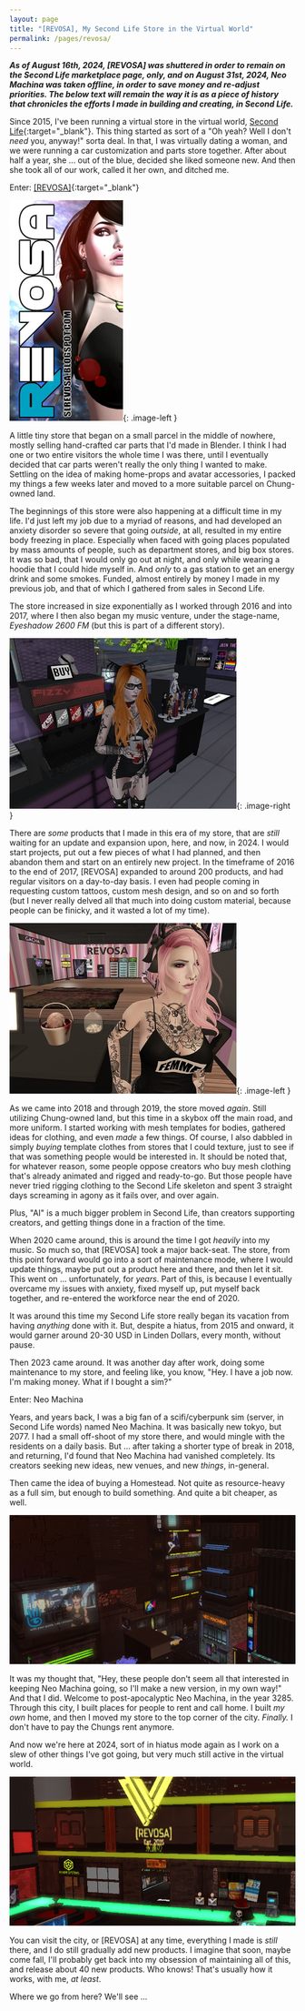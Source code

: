 ```yaml
---
layout: page
title: "[REVOSA], My Second Life Store in the Virtual World"
permalink: /pages/revosa/
---
```


***As of August 16th, 2024, [REVOSA] was shuttered in order to remain on the Second Life marketplace page, only, and on August 31st, 2024, Neo Machina was taken offline, in order to save money and re-adjust priorities. The below text will remain the way it is as a piece of history that chronicles the efforts I made in building and creating, in Second Life.***

Since 2015, I've been running a virtual store in the virtual world, [Second Life](https://secondlife.com/){:target="_blank"}. This thing started as sort of a "Oh yeah? Well I don't *need* you, anyway!" sorta deal. In that, I was virtually dating a woman, and we were running a car customization and parts store together. After about half a year, she ... out of the blue, decided she liked someone new. And then she took all of our work, called it her own, and ditched me.

Enter: [[REVOSA]](https://marketplace.secondlife.com/en-US/stores/165186){:target="_blank"}

![a banner from around 2016 for my Second Life store](/img/pages/revosa/old_banner.jpg){: .image-left } 

A little tiny store that began on a small parcel in the middle of nowhere, mostly selling hand-crafted car parts that I'd made in Blender. I think I had one or two entire visitors the whole time I was there, until I eventually decided that car parts weren't really the only thing I wanted to make. Settling on the idea of making home-props and avatar accessories, I packed my things a few weeks later and moved to a more suitable parcel on Chung-owned land.

The beginnings of this store were also happening at a difficult time in my life. I'd just left my job due to a myriad of reasons, and had developed an anxiety disorder so severe that going *outside*, at all, resulted in my entire body freezing in place. Especially when faced with going places populated by mass amounts of people, such as department stores, and big box stores. It was so bad, that I would only go out at night, and only while wearing a hoodie that I could hide myself in. And *only* to a gas station to get an energy drink and some smokes. Funded, almost entirely by money I made in my previous job, and that of which I gathered from sales in Second Life.

The store increased in size exponentially as I worked through 2016 and into 2017, where I then also began my music venture, under the stage-name, *Eyeshadow 2600 FM* (but this is part of a different story).

![a photo of the interior of my Second Life store, circa 2016](/img/pages/revosa/revosa_2016.jpg){: .image-right } 

There are *some* products that I made in this era of my store, that are *still* waiting for an update and expansion upon, here, and now, in 2024. I would start projects, put out a few pieces of what I had planned, and then abandon them and start on an entirely new project. In the timeframe of 2016 to the end of 2017, [REVOSA] expanded to around 200 products, and had regular visitors on a day-to-day basis. I even had people coming in requesting custom tattoos, custom mesh design, and so on and so forth (but I never really delved all that much into doing custom material, because people can be finicky, and it wasted a lot of my time).

![a photo of the interior of my Second Life store, circa 2018](/img/pages/revosa/revosa_2018.jpg){: .image-left } 

As we came into 2018 and through 2019, the store moved *again*. Still utilizing Chung-owned land, but this time in a skybox off the main road, and more uniform. I started working with mesh templates for bodies, gathered ideas for clothing, and even *made* a few things. Of course, I also dabbled in simply *buying* template clothes from stores that I could texture, just to see if that was something people would be interested in. It should be noted that, for whatever reason, some people oppose creators who buy mesh clothing that's already animated and rigged and ready-to-go. But those people have never tried rigging clothing to the Second Life skeleton and spent 3 straight days screaming in agony as it fails over, and over again.

Plus, "AI" is a much bigger problem in Second Life, than creators supporting creators, and getting things done in a fraction of the time.

When 2020 came around, this is around the time I got *heavily* into my music. So much so, that [REVOSA] took a major back-seat. The store, from this point forward would go into a sort of maintenance mode, where I would update things, maybe put out a product here and there, and then let it sit. This went on ... unfortunately, for *years*. Part of this, is because I eventually overcame my issues with anxiety, fixed myself up, put myself back together, and re-entered the workforce near the end of 2020.

It was around this time my Second Life store really began its vacation from having *anything* done with it. But, despite a hiatus, from 2015 and onward, it would garner around 20-30 USD in Linden Dollars, every month, without pause.

Then 2023 came around. It was another day after work, doing some maintenance to my store, and feeling like, you know, "Hey. I have a job now. I'm making money. What if I bought a sim?"

Enter: Neo Machina

Years, and years back, I was a big fan of a scifi/cyberpunk sim (server, in Second Life words) named Neo Machina. It was basically new tokyo, but 2077. I had a small off-shoot of my store there, and would mingle with the residents on a daily basis. But ... after taking a shorter type of break in 2018, and returning, I'd found that Neo Machina had vanished completely. Its creators seeking new ideas, new venues, and new *things*, in-general.

Then came the idea of buying a Homestead. Not quite as resource-heavy as a full sim, but enough to build something. And quite a bit cheaper, as well.

![a birds-eye-view photo of my city, Neo Machina](/img/pages/revosa/neo_machina.png)

It was my thought that, "Hey, these people don't seem all that interested in keeping Neo Machina going, so I'll make a new version, in my own way!" And that I did. Welcome to post-apocalyptic Neo Machina, in the year 3285. Through this city, I built places for people to rent and call home. I built *my own* home, and then I moved my store to the top corner of the city. *Finally.* I don't have to pay the Chungs rent anymore.

And now we're here at 2024, sort of in hiatus mode again as I work on a slew of other things I've got going, but very much still active in the virtual world.

![a shot of the front of my store, via Neo Machina, 2024](/img/pages/revosa/revosa_2024.png)

You can visit the city, or [REVOSA] at any time, everything I made is *still* there, and I do still gradually add new products. I imagine that soon, maybe come fall, I'll probably get back into my obsession of maintaining all of this, and release about 40 new products. Who knows! That's usually how it works, with me, *at least*.

Where we go from here? We'll see ...



